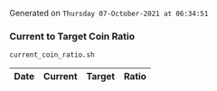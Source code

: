 Generated on `Thursday 07-October-2021 at 06:34:51`

### Current to Target Coin Ratio
`current_coin_ratio.sh`

Date|Current|Target|Ratio
---|---|---|---
